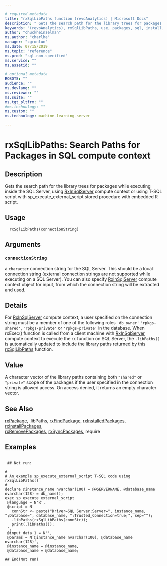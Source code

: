 ```yaml
--- 

# required metadata 
title: "rxSqlLibPaths function (revoAnalytics) | Microsoft Docs" 
description: " Gets the search path for the library trees for packages while executing inside the SQL Server, using [RxInSqlServer](RxInSqlServer.md) compute context or using T-SQL script with sp_execute_external_script stored procedure with embedded R script. " 
keywords: "(revoAnalytics), rxSqlLibPaths, use, packages, sql, install, uninstall, remove" 
author: "chuckheinzelman"
ms.author: "charlhe" 
manager: "cgronlun" 
ms.date: 07/15/2019
ms.topic: "reference" 
ms.prod: "sql-non-specified"
ms.service: "" 
ms.assetid: "" 

# optional metadata 
ROBOTS: "" 
audience: "" 
ms.devlang: "" 
ms.reviewer: "" 
ms.suite: "" 
ms.tgt_pltfrm: "" 
#ms.technology: "" 
ms.custom: "" 
ms.technology: machine-learning-server

--- 
```



 # rxSqlLibPaths: Search Paths for Packages in SQL compute context 
 ## Description

Gets the search path for the library trees for packages while executing inside the SQL Server, using [RxInSqlServer](RxInSqlServer.md) compute context or using T-SQL script with sp_execute_external_script stored procedure with embedded R script.


 ## Usage

```   
  rxSqlLibPaths(connectionString)

```

 ## Arguments




 ### `connectionString`
 a `character` connection string for the SQL Server. This should be a local connection string (external connection strings are not supported while executing on a SQL Server). You can also specify [RxInSqlServer](RxInSqlServer.md) compute context object for input, from which the connection string will be extracted and used.  



 ## Details

For [RxInSqlServer](RxInSqlServer.md) compute context, a user specified on the connection string must be a member of one of the following roles `'db_owner'` `'rpkgs-shared'`,  `'rpkgs-private'` or `'rpkgs-private'` in the database. 
When rxExec() function is called from a client machine with [RxInSqlServer](RxInSqlServer.md) compute context to execute the rx function on SQL Server, the `.libPaths()` is automatically updated to include the library paths returned by this [rxSqlLibPaths](rxSqlLibPaths.md) function.



 ## Value
A character vector of the library paths containing both `"shared"` or `"private"` scope of the packages if the user specified in the connection string is allowed access. On access denied, it returns an empty character vector.


 ## See Also

[rxPackage](rxPackage.md),
.libPaths,
[rxFindPackage](rxFindPackage.md),
[rxInstalledPackages](rxInstalledPackages.md),
[rxInstallPackages](rxInstallPackages.md),   
[rxRemovePackages](rxRemovePackages.md),
[rxSyncPackages](rxSyncPackages.md),
require

 ## Examples

 ```

  ## Not run:

#
# An example sp_execute_external_script T-SQL code using rxSqlLibPaths()
#
declare @instance_name nvarchar(100) = @@SERVERNAME, @database_name nvarchar(128) = db_name();
exec sp_execute_external_script 
  @language = N'R',
  @script = N'
    connStr <- paste("Driver=SQL Server;Server=", instance_name, ";Database=", database_name, ";Trusted_Connection=true;", sep="");
    .libPaths(rxSqlLibPaths(connStr));
    print(.libPaths());
  ', 
  @input_data_1 = N'', 
  @params = N'@instance_name nvarchar(100), @database_name nvarchar(128)',
  @instance_name = @instance_name, 
  @database_name = @database_name;

 ## End(Not run) 
```








